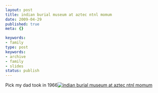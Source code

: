 ```yaml
---
layout: post
title: indian burial museum at aztec ntnl momum
date: 2009-04-29
published: true
meta: {}

keywords:
- family
type: post
keywords:
- archive
- family
- slides
status: publish
---
```

Pick my dad took in 1966[![indian burial museum at aztec ntnl momum](http://media.eick.us/2011/05/332570859_68eb7ab4c6.jpg)](http://www.flickr.com/photos/19429588@N00/332570859 "View 'indian burial museum at aztec ntnl momum' on Flickr.com")
